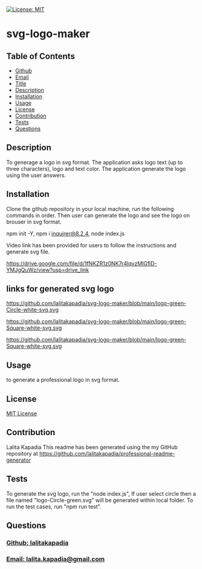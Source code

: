  [![License: MIT](https://img.shields.io/badge/License-MIT-yellow.svg)](https://opensource.org/licenses/MIT)

  # svg-logo-maker

  ## Table of Contents
* [Github](#Github)
* [Email](#Email) 
* [Title](#Title)
* [Description](#description)
* [Installation](#installation)
* [Usage](#usage)
* [License](#license)
* [Contribution](#contribution)
* [Tests](#tests)
* [Questions](#questions)

## Description  
To generage a logo in svg format. The application asks logo text (up to three characters), logo and text color. The application generate the logo using the user answers.

## Installation
Clone the github repository in your local machine, run the following commands in order. Then user can generate the logo and see the logo on brouser in svg format.

npm init -Y,
npm i inquirer@8.2.4,
node index.js

Video link has been provided for users to follow the instructions and generate svg file.

https://drive.google.com/file/d/1fNKZR1z0NK7r4lqvzMlGflD-YMJgQuWz/view?usp=drive_link

## links for generated svg logo

https://github.com/lalitakapadia/svg-logo-maker/blob/main/logo-green-Circle-white-svg.svg

https://github.com/lalitakapadia/svg-logo-maker/blob/main/logo-green-Square-white-svg.svg

https://github.com/lalitakapadia/svg-logo-maker/blob/main/logo-green-Square-white-svg.svg

## Usage
to generate a professional logo in svg format.

## License
[MIT License](https://opensource.org/licenses/MIT)

## Contribution
Lalita Kapadia
This readme has been generated using the my GitHub repository at https://github.com/lalitakapadia/professional-readme-generator 

## Tests
To generate the svg logo, run the "node index.js", If user select circle then a file named "logo-Circle-green.svg" will be generated within local folder. To run the test cases, run "npm run test". 


## Questions
### [Github: lalitakapadia](https://github.com/lalitakapadia)
### [Email: lalita.kapadia@gmail.com](mailto:lalita.kapadia@gmail.com)
